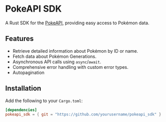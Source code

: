 # PokeAPI SDK

A Rust SDK for the [PokeAPI](https://pokeapi.co/), providing easy access to Pokémon data.

## Features

- Retrieve detailed information about Pokémon by ID or name.
- Fetch data about Pokémon Generations.
- Asynchronous API calls using `async`/`await`.
- Comprehensive error handling with custom error types.
- Autopagination

## Installation

Add the following to your `Cargo.toml`:

```toml
[dependencies]
pokeapi_sdk = { git = "https://github.com/yourusername/pokeapi_sdk" }
```
